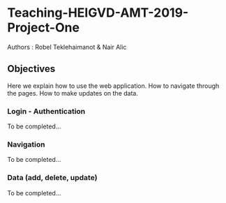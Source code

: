 # Teaching-HEIGVD-AMT-2019-Project-One

Authors : Robel Teklehaimanot & Nair Alic

## Objectives

Here we explain how to use the web application. How to navigate through the pages. How to make updates on the data.

### Login - Authentication 

To be completed...

### Navigation

To be completed...

### Data (add, delete, update)

To be completed...

